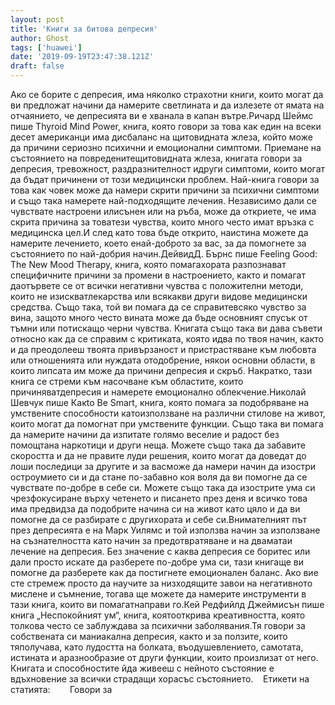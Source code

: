```yaml
---
layout: post
title: 'Книги за битова депресия'
author: Ghost
tags: ['huawei']
date: '2019-09-19T23:47:38.121Z'
draft: false
---
```


Ако се борите с депресия, има няколко страхотни книги, които могат да ви предложат начини да намерите светлината и да излезете от ямата на отчаянието, че депресията ви е хванала в капан вътре.Ричард Шеймс пише Thyroid Mind Power, книга, която говори за това как един на всеки десет американци има дисбаланс на щитовидната жлеза, който може да причини сериозно психични и емоционални симптоми. Приемане на състоянието на повреденитещитовидната жлеза, книгата говори за депресия, тревожност, раздразнителност идруги симптоми, които могат да бъдат причинени от този медицински проблем. Най-книга говори за това как човек може да намери скрити причини за психични симптоми и също така намерете най-подходящите лечения. Независимо дали се чувствате настроени илисънен или на ръба, може да откриете, че има скрита причина за товатези чувства, които много често имат връзка с медицинска цел.И след като това бъде открито, наистина можете да намерите лечението, което енай-доброто за вас, за да помогнете за състоянието по най-добрия начин.ДейвидД. Бърнс пише Feeling Good: The New Mood Therapy, книга, която помагахората разпознават специфичните причини за промени в настроението, както и помагат даотървете се от всички негативни чувства с положителни методи, които не изискватлекарства или всякакви други видове медицински средства. Също така, той ви помага да се справитевсяко чувство за вина, защото много често вината може да бъде основният спусък от тъмни или потискащо черни чувства. Книгата също така ви дава съвети относно как да се справим с критиката, която идва по твоя начин, както и да преодолееш твоята привързаност и пристрастяване към любовта или отношенията или нуждата отодобрение, някои основни области, в които липсата им може да причини депресия и скръб. Накратко, тази книга се стреми към насочване към областите, които причиняватдепресия и намерете емоционално облекчение.Николай Шевчук пише Какto Be Smart, книга, която помага за подобряване на умствените способности катоизползване на различни стилове на живот, които могат да помогнат при умствените функции. Също така ви помага да намерите начини да изпитате голямо веселие и радост без помощтана наркотици и други неща. Можете също така да забавите скоростта и да не правите луди решения, които могат да доведат до лоши последици за другите и за васможе да намери начин да изостри остроумието си и да стане по-забавно коя воля да ви помогне да се чувствате по-добре в себе си. Можете също така да изострите ума си чрезфокусиране върху четенето и писането през деня и всичко това има предвидза да подобрите начина си на живот като цяло и да ви помогне да се разбирате с другихората и себе си.Внимателният път през депресията е на Марк Уилямс и той използва начин за използване на съзнателността като начин за предотвратяване и на дваматаи лечение на депресия. Без значение с каква депресия се боритес или дали просто искате да разберете по-добре ума си, тази книгаще ви помогне да разберете как да постигнете емоционален баланс. Ако вие сте стремеж просто да научите за низходящите завои на негативното мислене и съмнение, тогава ще можете да намерите инструменти в тази книга, които ви помагатнаправи го.Кей Редфийлд Джеймисън пише книга „Неспокойният ум“, книга, коятооткрива креативността, която толкова често се заблуждава за психични заболявания.Тя говори за собствената си маниакална депресия, както и за ползите, които тяполучава, като лудостта на болката, въодушевлението, самотата, истината и аразнообразие от други функции, които произлизат от него. Книгата и способностите йда живееш с нейното състояние е вдъхновение за всички страдащи хорасъс състоянието.    Етикети на статията:        Говори за
